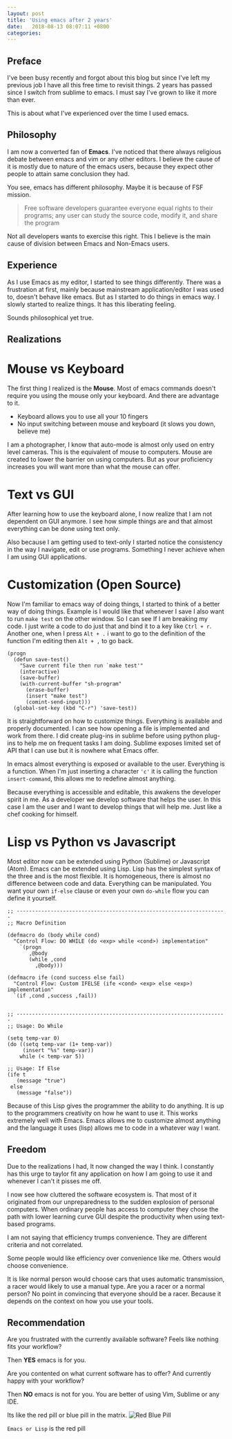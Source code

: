 ```yaml
---
layout: post
title: 'Using emacs after 2 years'
date:   2018-08-13 08:07:11 +0800
categories:
---
```


## Preface

I've been busy recently and forgot about this blog but since I've left
my previous job I have all this free time to revisit things. 2 years
has passed since I switch from sublime to emacs. I must say I've grown
to like it more than ever.

This is about what I've experienced over the time I used emacs.

## Philosophy

I am now a converted fan of **Emacs**. I've noticed that there always
religious debate between emacs and vim or any other editors. I believe
the cause of it is mostly due to nature of the emacs users, because
they expect other people to attain same conclusion they had.

You see, emacs has different philosophy. Maybe it is because of FSF
mission.

> Free software developers guarantee everyone equal rights to their
> programs; any user can study the source code, modify it, and share
> the program

Not all developers wants to exercise this right. This I believe is
the main cause of division between Emacs and Non-Emacs users.

## Experience

As I use Emacs as my editor, I started to see things
differently. There was a frustration at first, mainly because
mainstream application/editor I was used to, doesn't behave like
emacs. But as I started to do things in emacs way. I slowly started to
realize things. It has this liberating feeling.

Sounds philosophical yet true.

## Realizations

# Mouse vs Keyboard

The first thing I realized is the **Mouse**. Most of emacs commands
doesn't require you using the mouse only your keyboard. And there are
advantage to it.

- Keyboard allows you to use all your 10 fingers
- No input switching between mouse and keyboard (it slows you down,
  believe me)
  
I am a photographer, I know that auto-mode is almost only used on
entry level cameras. This is the equivalent of mouse to
computers. Mouse are created to lower the barrier on using
computers. But as your proficiency increases you will want more than
what the mouse can offer.

# Text vs GUI

After learning how to use the keyboard alone, I now realize that I am
not dependent on GUI anymore. I see how simple things are and that
almost everything can be done using text only.

Also because I am getting used to text-only I started notice the
consistency in the way I navigate, edit or use programs. Something I
never achieve when I am using GUI applications.

# Customization (Open Source)

Now I'm familiar to emacs way of doing things, I started to think of a
better way of doing things. Example is I would like that whenever I
save I also want to run `make test` on the other window. So I can see
If I am breaking my code. I just write a code to do just that and bind
it to a key like `Ctrl + r`. Another one, when I press `Alt + .` i
want to go to the definition of the function I'm editing then `Alt + ,` 
to go back.

```elisp
(progn
  (defun save-test()
    "Save current file then run `make test'"
    (interactive)
    (save-buffer)
    (with-current-buffer "sh-program"
      (erase-buffer)
      (insert "make test")
      (comint-send-input)))
  (global-set-key (kbd "C-r") 'save-test))
```

It is straightforward on how to customize things. Everything is
available and properly documented. I can see how opening a file is
implemented and work from there. I did create plug-ins in sublime
before using python plug-ins to help me on frequent tasks I am
doing. Sublime exposes limited set of API that I can use but it is
nowhere what Emacs offer.

In emacs almost everything is exposed or available to the
user. Everything is a function. When I'm just inserting a character
`'c'` it is calling the function `insert-command`, this allows me to
redefine almost anything.

Because everything is accessible and editable, this awakens the
developer spirit in me. As a developer we develop software that helps
the user. In this case I am the user and I want to develop things that
will help me. Just like a chef cooking for himself.

# Lisp vs Python vs Javascript

Most editor now can be extended using Python (Sublime) or Javascript
(Atom). Emacs can be extended using Lisp. Lisp has the simplest syntax
of the three and is the most flexible. It is homogeneous, there is almost
no difference between code and data. Everything can be
manipulated. You want your own `if-else` clause or even your own
`do-while` flow you can define it yourself.

```elisp
;; --------------------------------------------------------------------
;; Macro Definition

(defmacro do (body while cond)
  "Control Flow: DO WHILE (do <exp> while <cond>) implementation"
    `(progn
       ,@body
       (while ,cond
         ,@body)))

(defmacro ife (cond success else fail)
  "Control Flow: Custom IFELSE (ife <cond> <exp> else <exp>) implementation"
  `(if ,cond ,success ,fail))


;; --------------------------------------------------------------------
;; Usage: Do While

(setq temp-var 0)
(do ((setq temp-var (1+ temp-var))
     (insert "%s" temp-var))
    while (< temp-var 5))

;; Usage: If Else
(ife t
   (message "true")
 else
   (message "false"))
```

Because of this Lisp gives the programmer the ability to do
anything. It is up to the programmers creativity on how he want to use
it. This works extremely well with Emacs. Emacs allows me to customize
almost anything and the language it uses (lisp) allows me to code
in a whatever way I want.

## Freedom

Due to the realizations I had, It now changed the way I think. I
constantly has this urge to taylor fit any application on how I am
going to use it and whenever I can't it pisses me off.

I now see how cluttered the software ecosystem is. That most of it
originated from our unpreparedness to the sudden explosion of personal
computers. When ordinary people has access to computer they chose
the path with lower learning curve GUI despite the productivity when
using text-based programs.

I am not saying that efficiency trumps convenience. They are different
criteria and not correlated.

Some people would like efficiency over convenience like me. Others would choose convenience.

It is like normal person would choose cars that uses automatic
transmission, a racer would likely to use a manual type. Are you a
racer or a normal person? No point in convincing that everyone should
be a racer. Because it depends on the context on how you use your
tools.

## Recommendation

Are you frustrated with the currently available software? Feels like
nothing fits your workflow?

Then **YES** emacs is for you.

Are you contented on what current software has to offer? And currently
happy with your workflow?

Then **NO** emacs is not for you. You are better of using Vim, Sublime or
any IDE.

Its like the red pill or blue pill in the matrix. 
![Red Blue Pill](https://qph.fs.quoracdn.net/main-qimg-ed23d9866da0882d2b994338a31dc8fa)

`Emacs or Lisp` is the red pill
